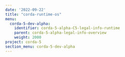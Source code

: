 ```yaml
---
date: '2022-09-22'
title: "corda-runtime-os"
menu:
  corda-5-dev-alpha:
    identifier: corda-5-alpha-C5-legal-info-runtime
    parent: corda-5-alpha-legal-info-overview
    weight: 2000
project: corda-5
section_menu: corda-5-dev-alpha
---
```

